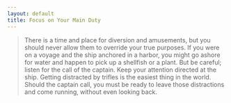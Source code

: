 ```yaml
---
layout: default
title: Focus on Your Main Duty
---
```

> There is a time and place for diversion and amusements, but you should never allow them to override your true purposes. If you were on a voyage and the ship anchored in a harbor, you might go ashore for water and happen to pick up a shellfish or a plant. But be careful; listen for the call of the captain. Keep your attention directed at the ship. Getting distracted by trifles is the easiest thing in the world. Should the captain call, you must be ready to leave those distractions and come running, without even looking back.
